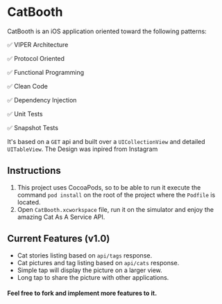 # CatBooth

CatBooth is an iOS application oriented toward the following patterns:

✅  VIPER Architecture

✅  Protocol Oriented

✅  Functional Programming

✅  Clean Code

✅  Dependency Injection

✅  Unit Tests

✅  Snapshot Tests

It's based on a  `GET`  api and built over a  `UICollectionView`  and detailed  `UITableView`. 
The Design was inpired from Instagram

## Instructions

1. This project uses CocoaPods, so to be able to run it execute the command `pod install` on the root of the project where the `Podfile` is located.
2. Open `CatBooth.xcworkspace` file, run it on the simulator and enjoy the amazing Cat As A Service API.

## Current Features (v1.0)

-	Cat stories listing based on `api/tags` response.
-	Cat pictures and tag listing based on `api/cats` response.
-	Simple tap will display the picture on a larger view.
-	Long tap to share the picture with other applications.

#### Feel free to fork and implement more features to it.
